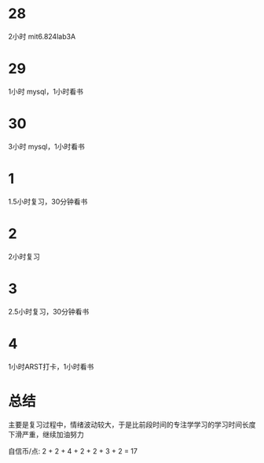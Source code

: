 # 28
2小时 mit6.824lab3A

# 29
1小时 mysql，1小时看书

# 30
3小时 mysql，1小时看书

# 1
1.5小时复习，30分钟看书

# 2
2小时复习

# 3
2.5小时复习，30分钟看书

# 4
1小时ARST打卡，1小时看书

# 总结
主要是复习过程中，情绪波动较大，于是比前段时间的专注学学习的学习时间长度下滑严重，继续加油努力

自信币/点: 2 + 2 + 4 + 2 + 2 + 3 + 2 = 17